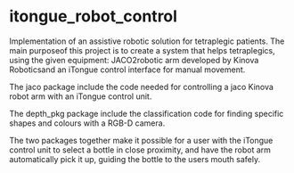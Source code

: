 # itongue_robot_control
Implementation of an assistive robotic solution for tetraplegic patients.  The main purposeof  this  project  is  to  create  a  system  that helps  tetraplegics,  using  the  given  equipment: JACO2robotic  arm  developed  by Kinova Roboticsand an iTongue control interface for manual movement.


The jaco package include the code needed for controlling a jaco Kinova robot arm with an iTongue control unit.

The depth_pkg package include the classification code for finding specific shapes and colours with a RGB-D camera.

The two packages together make it possible for a user with the iTongue control unit to select a bottle in close proximity, and have the robot arm automatically pick it up, guiding the bottle to the users mouth safely.
